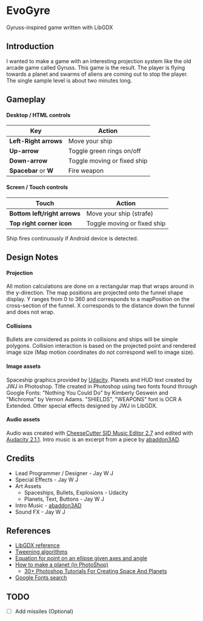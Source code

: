 # EvoGyre
Gyruss-inspired game written with LibGDX

## Introduction
I wanted to make a game with an interesting projection system like the old arcade
game called Gyruss. This game is the result. The player is flying towards a planet
and swarms of aliens are coming out to stop the player. The single sample level is
about two minutes long.

## Gameplay

#### Desktop / HTML controls

Key | Action
--- | ---
**Left-Right arrows** | Move your ship
**Up-arrow** | Toggle green rings on/off
**Down-arrow** | Toggle moving or fixed ship
**Spacebar** or **W** | Fire weapon

#### Screen / Touch controls

Touch | Action
--- | ---
**Bottom left/right arrows** | Move your ship (strafe)
**Top right corner icon** | Toggle moving or fixed ship

Ship fires continuously if Android device is detected.

## Design Notes

#### Projection
All motion calculations are done on a rectangular map that wraps around in the y-direction.
The map positions are projected onto the funnel shape display.
Y ranges from 0 to 360 and corresponds to a mapPosition on the cross-section of the funnel.
X corresponds to the distance down the funnel and does not wrap.

#### Collisions
Bullets are considered as points in collisions and ships will be simple polygons.
Collision interaction is based on the projected point and rendered image size
(Map motion coordinates do not correspond well to image size).

#### Image assets
Spaceship graphics provided by [Udacity](www.udacity.com). Planets and HUD
text created by JWJ in
Photoshop. Title created in Photoshop using two fonts found through Google
Fonts: "Nothing You Could Do" by Kimberly Geswein and "Michroma" by Vernon Adams.
"SHIELDS", "WEAPONS" font is OCR A Extended.
Other special effects designed by JWJ in LibGDX.

#### Audio assets
Audio was created with [CheeseCutter SID Music Editor 2.7](http://theyamo.kapsi.fi/ccutter/about.html)
and edited with [Audacity 2.1.1](http://audacityteam.org/). Intro music is an
excerpt from a piece by [abaddon3AD](https://soundcloud.com/theyamo/kalmankone).


## Credits

- Lead Programmer / Designer - Jay W J
- Special Effects - Jay W J
- Art Assets
    - Spaceships, Bullets, Explosions - Udacity
    - Planets, Text, Buttons - Jay W J
- Intro Music - [abaddon3AD](https://soundcloud.com/theyamo/kalmankone)
- Sound FX - Jay W J

## References
- [LibGDX reference](https://libgdx.badlogicgames.com/nightlies/docs/api/)
- [Tweening algorithms](http://gizma.com/easing/)
- [Equation for point on an ellipse given axes and angle](http://math.stackexchange.com/questions/432902/how-to-get-the-radius-of-an-ellipse-at-a-specific-angle-by-knowing-its-semi-majo)
- [How to make a planet (in PhotoShop)](http://www.solarvoyager.com/images/tutorials/planet_tutorial_large.jpg)
    - [30+ Photoshop Tutorials For Creating Space And Planets](http://naldzgraphics.net/tutorials/30-photoshop-tutorials-for-creating-space-and-planets/)
- [Google Fonts search](https://www.google.com/fonts)


## TODO
- [ ] Add missiles (Optional)
